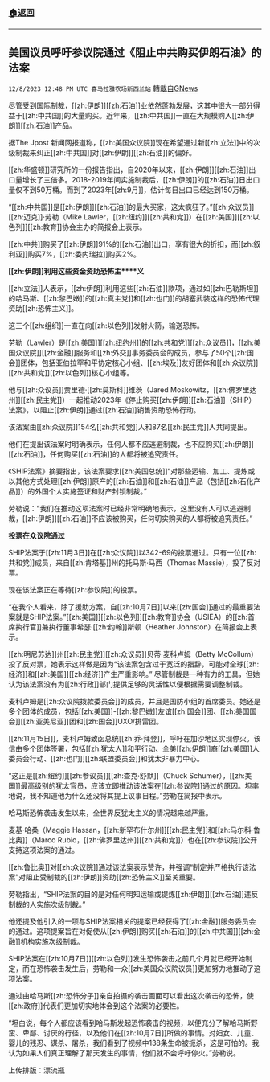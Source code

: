 ###  [:house:返回](README.md)
---


## 美国议员呼吁参议院通过《阻止中共购买伊朗石油》的法案
`12/8/2023 12:48 PM UTC 喜马拉雅农场新西兰站` [轉載自GNews](https://gnews.org/articles/2086721)

尽管受到国际制裁，[[zh:伊朗]][[zh:石油]]业依然蓬勃发展，这其中很大一部分得益于[[zh:中共国]]的大量购买。近年来，[[zh:中共国]]一直在大规模购入[[zh:伊朗]][[zh:石油]]产品。

据The Jpost 新闻网报道称，[[zh:美国众议院]]现在希望通过新[[zh:立法]]中的次级制裁来纠正[[zh:中共国]]对[[zh:伊朗]][[zh:石油]]的偏好。

[[zh:华盛顿]]研究所的一份报告指出，自2020年以来，[[zh:伊朗]][[zh:石油]]出口量增长了三倍多。2018-2019年间实施制裁后，[[zh:伊朗]]的[[zh:石油]]日出口量仅不到50万桶。而到了2023年[[zh:9月]]，估计每日出口已经达到150万桶。

“[[zh:中共国]]是[[zh:伊朗]][[zh:石油]]的最大买家，这太疯狂了。”[[zh:众议员]][[zh:迈克]]·劳勒（Mike Lawler，[[zh:纽约]][[zh:共和党]]）在[[zh:美国]][[zh:以色列]][[zh:教育]]协会主办的简报会上表示。

[[zh:中共]]购买了[[zh:伊朗]]91%的[[zh:石油]]出口，享有很大的折扣，而[[zh:叙利亚]]购买7%，[[zh:委内瑞拉]]购买2%。

**[[zh:伊朗]]利用****这****些****资****金****资****助恐怖主****义**

[[zh:立法]]人表示，[[zh:伊朗]]利用这些[[zh:石油]]款项，通过如[[zh:巴勒斯坦]]的哈马斯、[[zh:黎巴嫩]]的[[zh:真主党]]和[[zh:也门]]的胡塞武装这样的恐怖代理资助[[zh:恐怖主义]]。

这三个[[zh:组织]]一直在向[[zh:以色列]]发射火箭，输送恐怖。

劳勒（Lawler）是[[zh:美国]][[zh:纽约州]]的[[zh:共和党]][[zh:众议员]]，[[zh:美国众议院]][[zh:金融]]服务和[[zh:外交]]事务委员会的成员，参与了50个[[zh:国会]]团体，包括亚伯拉罕和平协定核心小组、[[zh:埃及]]友好团体和[[zh:众议院]][[zh:共和党]][[zh:以色列]]核心小组等。

他与[[zh:众议员]]贾里德·[[zh:莫斯科]]维茨（Jared Moskowitz，[[zh:佛罗里达州]][[zh:民主党]]）一起推动2023年《停止购买[[zh:伊朗]][[zh:石油]]（SHIP）法案》，以阻止[[zh:伊朗]]通过[[zh:石油]]销售资助恐怖行动。

该法案由[[zh:众议院]]154名[[zh:共和党]]人和87名[[zh:民主党]]人共同提出。

他们在提出该法案时明确表示，任何人都不应逃避制裁，也不应购买[[zh:伊朗]][[zh:石油]]，任何购买[[zh:石油]]的人都将被追究责任。

《SHIP法案》摘要指出，该法案要求[[zh:美国总统]]“对那些运输、加工、提炼或以其他方式处理[[zh:伊朗]]原产的[[zh:石油]]和[[zh:石油]]产品（包括[[zh:石化产品]]）的外国个人实施签证和财产封锁制裁。”

劳勒说：“我们在推动这项法案时已经非常明确地表示，这里没有人可以逃避制裁，[[zh:伊朗]][[zh:石油]]不应该被购买，任何切实购买的人都将被追究责任。”

**投票在****众****议****院通****过**

SHIP法案于[[zh:11月3日]]在[[zh:众议院]]以342-69的投票通过。只有一位[[zh:共和党]]成员，来自[[zh:肯塔基]]州的托马斯·马西（Thomas Massie），投了反对票。

现在该法案正在等待[[zh:参议院]]的投票。

“在我个人看来，除了援助方案，自[[zh:10月7日]]以来[[zh:国会]]通过的最重要法案就是SHIP法案。”[[zh:美国]][[zh:以色列]][[zh:教育]]协会（USIEA）的[[zh:首席执行官]]兼执行董事希瑟·[[zh:约翰]]斯顿（Heather Johnston）在简报会上表示。

[[zh:明尼苏达]]州[[zh:民主党]][[zh:众议员]]贝蒂·麦科卢姆（Betty McCollum）投了反对票，她表示这样做是因为“该法案包含过于宽泛的措辞，可能对全球[[zh:经济]]和[[zh:美国]][[zh:经济]]产生严重影响。” 尽管制裁是一种有力的工具，但她认为该法案没有为[[zh:行政]]部门提供足够的灵活性以便根据需要调整制裁。

麦科卢姆是[[zh:众议院拨款委员会]]的成员，并且是国防小组的首席委员。她还是多个团体的成员，包括[[zh:美国]]\-[[zh:黎巴嫩]]友谊[[zh:国会]]团、[[zh:美国国会]][[zh:亚美尼亚]]团和[[zh:国会]]UXO/排雷团。

[[zh:11月15日]]，麦科卢姆致函总统[[zh:乔·拜登]]，呼吁在加沙地区实现停火。该信由多个团体签署，包括[[zh:犹太人]]和平行动、全美[[zh:伊朗]]裔[[zh:美国]]人委员会行动、[[zh:也门]][[zh:联盟委员会]]和犹太非暴力中心。

“这正是[[zh:纽约]][[zh:参议员]][[zh:查克·舒默]]（Chuck Schumer），[[zh:美国]]最高级别的犹太官员，应该立即推动该法案在[[zh:参议院]]通过的原因。坦率地说，我不知道他为什么还没将其提上议事日程。”劳勒在简报中表示。

哈马斯恐怖袭击发生以来，全世界反犹太主义的情况越来越严重。

麦基·哈桑（Maggie Hassan，[[zh:新罕布什尔州]][[zh:民主党]]和[[zh:马尔科·鲁比奥]]（Marco Rubio，[[zh:佛罗里达州]][[zh:共和党]]）也在[[zh:参议院]]公开支持这项法案的通过。

[[zh:鲁比奥]]对[[zh:众议院]]通过该法案表示赞许，并强调“制定并严格执行该法案”对阻止受制裁的[[zh:伊朗]]资助[[zh:恐怖主义]]至关重要。

劳勒指出，“SHIP法案的目的是对任何明知运输或提炼[[zh:伊朗]][[zh:石油]]违反制裁的人实施次级制裁。”

他还提及他引入的一项与SHIP法案相关的提案已经获得了[[zh:金融]]服务委员会的通过。这项提案旨在对促使从[[zh:伊朗]]购买[[zh:石油]]的[[zh:中共国]][[zh:金融]]机构实施次级制裁。

SHIP法案在[[zh:10月7日]][[zh:以色列]]发生恐怖袭击之前几个月就已经开始制定，而在恐怖袭击发生后，劳勒和一众[[zh:美国众议院议员]]更加努力地推动了这项法案。

通过由哈马斯[[zh:恐怖分子]]亲自拍摄的袭击画面可以看出这次袭击的恐怖，使[[zh:政府]]代表们更加切实地体会到这个法案的必要性。

“坦白说，每个人都应该看到哈马斯发起恐怖袭击的视频，以便充分了解哈马斯野蛮、卑鄙、讨厌的行径，以及他们在[[zh:10月7日]]所做的事情。对妇女、儿童、婴儿的残忍、谋杀、屠杀，我们看到了视频中138条生命被扼杀，这是可怕的。我认为如果人们真正理解了那天发生的事情，他们就不会呼吁停火。”劳勒说。

上传排版：漂流瓶
